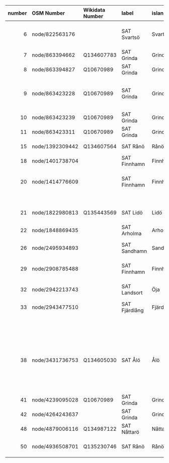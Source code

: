 |   number | OSM Number      | Wikidata Number   | label         | island    | access   | drinking_water   | note                                                                                            | note:en                                                                            | operator            | operator:wikidata   | contact_url   | contact_phone   | wikimedia_commons                               | image                                                                                                                                    | image:license   | image:license:wikidata   | check_date   | start_date   | osm_notes_nearby                                                                                                         | osm_note_ids     | osm_note_links                                                                         | fixme                                                                                                                                            |
|---------:|:----------------|:------------------|:--------------|:----------|:---------|:-----------------|:------------------------------------------------------------------------------------------------|:-----------------------------------------------------------------------------------|:--------------------|:--------------------|:--------------|:----------------|:------------------------------------------------|:-----------------------------------------------------------------------------------------------------------------------------------------|:----------------|:-------------------------|:-------------|:-------------|:-------------------------------------------------------------------------------------------------------------------------|:-----------------|:---------------------------------------------------------------------------------------|:-------------------------------------------------------------------------------------------------------------------------------------------------|
|        6 | node/822563176  |                   | SAT Svartsö   | Svartsö   |          |                  |                                                                                                 |                                                                                    |                     |                     |               |                 |                                                 |                                                                                                                                          |                 |                          |              |              | Fungerar detta dricksvatten 2025 https://www.openstreetmap.org/node/822563176                                            | 4874294          | https://www.openstreetmap.org/note/4874294                                             | saknar drinking_water-tag; saknar access; saknar bild; saknar operator; saknar länk till Wikidata; saknar check_date; kolla närliggande OSM Note |
|        7 | node/863394662  | Q134607783        | SAT Grinda    | Grinda    | yes      | yes              |                                                                                                 |                                                                                    |                     |                     |               |                 |                                                 | https://upload.wikimedia.org/wikipedia/commons/3/3f/SAT_Grinda_camping_vattenpump.jpg                                                    | CC-0            | Q6938433                 | 2025-03-23   |              |                                                                                                                          |                  |                                                                                        | saknar operator                                                                                                                                  |
|        8 | node/863394827  | Q10670989         | SAT Grinda    | Grinda    | yes      | yes              |                                                                                                 |                                                                                    | Skärgårdsstiftelsen | Q10670989           |               |                 |                                                 | https://upload.wikimedia.org/wikipedia/commons/1/1c/SAT_Grinda_toalett_s%C3%B6dra_bryggan_20250826_03.jpg                                | CC-0            | Q6938433                 | 2025-08-25   |              |                                                                                                                          |                  |                                                                                        |                                                                                                                                                  |
|        9 | node/863423228  | Q10670989         | SAT Grinda    | Grinda    | yes      | yes              |                                                                                                 |                                                                                    | Skärgårdsstiftelsen | Q10670989           |               |                 | Category:Grinda, public toilets 863423228       | https://upload.wikimedia.org/wikipedia/commons/9/9b/SAT_Grinda_20250825_Batch_20.jpg                                                     | CC-0            | Q6938433                 |              |              | Finns denna eldstad här missade den då jag passerade 20250825 | Finns 2 toaletter Elsa och Pia här 15 år gamla uppgifter | 4930861, 4930857 | https://www.openstreetmap.org/note/4930861, https://www.openstreetmap.org/note/4930857 | saknar check_date; kolla närliggande OSM Note                                                                                                    |
|       10 | node/863423239  | Q10670989         | SAT Grinda    | Grinda    | yes      | yes              |                                                                                                 |                                                                                    | Skärgårdsstiftelsen | Q10670989           |               |                 | Category:Grinda,_public_toilets_Misse_863423239 | https://upload.wikimedia.org/wikipedia/commons/2/2a/SAT_Grinda_20250825_vandring_dokumentera_05.jpg                                      | CC-0            | Q6938433                 | 2025-08-25   |              |                                                                                                                          |                  |                                                                                        |                                                                                                                                                  |
|       11 | node/863423311  | Q10670989         | SAT Grinda    | Grinda    | yes      | yes              |                                                                                                 |                                                                                    | Skärgårdsstiftelsen | Q10670989           |               |                 | Category:Grinda,_public_toilets_Sara_863423311  | https://upload.wikimedia.org/wikipedia/commons/9/97/SAT_Grinda_toalett_Linn_20250825_02.jpg                                              | CC-0            | Q6938433                 | 2025-08-25   |              |                                                                                                                          |                  |                                                                                        |                                                                                                                                                  |
|       15 | node/1392309442 | Q134607564        | SAT Rånö      | Rånö      |          |                  |                                                                                                 |                                                                                    |                     |                     |               |                 |                                                 | https://upload.wikimedia.org/wikipedia/commons/b/b9/SAT_R%C3%A5n%C3%B6_vandring_2025_04_09.jpg                                           | CC-0            |                          | 2025-08-02   |              |                                                                                                                          |                  |                                                                                        | saknar drinking_water-tag; saknar access; saknar operator                                                                                        |
|       18 | node/1401738704 |                   | SAT Finnhamn  | Finnhamn  | yes      | yes              |                                                                                                 |                                                                                    |                     |                     |               |                 |                                                 | https://upload.wikimedia.org/wikipedia/commons/thumb/b/b9/SAT_Finnhamn_camp_site_water_02.jpg/1536px-SAT_Finnhamn_camp_site_water_02.jpg | CC-0            |                          | 2025-08-10   |              |                                                                                                                          |                  |                                                                                        | saknar operator; saknar länk till Wikidata                                                                                                       |
|       20 | node/1414776609 |                   | SAT Finnhamn  | Finnhamn  |          |                  |                                                                                                 |                                                                                    |                     |                     |               |                 |                                                 |                                                                                                                                          |                 |                          |              |              | Vad är status på denna pump? Jag har tagit kort på dricksvattenpumparna och lagt upp dom på Wikicommons men missat denna | 4720705          | https://www.openstreetmap.org/note/4720705                                             | saknar drinking_water-tag; saknar access; saknar bild; saknar operator; saknar länk till Wikidata; saknar check_date; kolla närliggande OSM Note |
|          |                 |                   |               |           |          |                  |                                                                                                 |                                                                                    |                     |                     |               |                 |                                                 |                                                                                                                                          |                 |                          |              |              |                                                                                                                          |                  |                                                                                        |                                                                                                                                                  |
|          |                 |                   |               |           |          |                  |                                                                                                 |                                                                                    |                     |                     |               |                 |                                                 |                                                                                                                                          |                 |                          |              |              | https://commons.wikimedia.org/wiki/Category:SAT_Finnhamn_drinking_water                                                  |                  |                                                                                        |                                                                                                                                                  |
|       21 | node/1822980813 | Q135443569        | SAT Lidö      | Lidö      | yes      |                  |                                                                                                 |                                                                                    |                     |                     |               |                 |                                                 |                                                                                                                                          |                 |                          |              |              |                                                                                                                          |                  |                                                                                        | saknar drinking_water-tag; saknar bild; saknar operator; saknar check_date                                                                       |
|       22 | node/1848869435 |                   | SAT Arholma   | Arholma   |          |                  |                                                                                                 |                                                                                    |                     |                     |               |                 |                                                 |                                                                                                                                          |                 |                          |              |              |                                                                                                                          | 4872169          | https://www.openstreetmap.org/note/4872169                                             | saknar drinking_water-tag; saknar access; saknar bild; saknar operator; saknar länk till Wikidata; saknar check_date                             |
|       26 | node/2495934893 |                   | SAT Sandhamn  | Sandön    |          | yes              |                                                                                                 |                                                                                    |                     |                     |               |                 | Category:Sandhamn_public_toilet_13019730895     | https://upload.wikimedia.org/wikipedia/commons/thumb/9/96/Toaletter_Sandhamn_%282%29.jpg/960px-Toaletter_Sandhamn_%282%29.jpg            | CC-0            | Q6938433                 | 2023-02-13   |              |                                                                                                                          |                  |                                                                                        | saknar access; saknar operator; saknar länk till Wikidata                                                                                        |
|       29 | node/2908785488 |                   | SAT Finnhamn  | Finnhamn  |          |                  |                                                                                                 |                                                                                    |                     |                     |               |                 |                                                 |                                                                                                                                          |                 |                          |              |              | Need to check drinking water access...                                                                                   | 4917193          | https://www.openstreetmap.org/note/4917193                                             | saknar drinking_water-tag; saknar access; saknar bild; saknar operator; saknar länk till Wikidata; saknar check_date; kolla närliggande OSM Note |
|       32 | node/2942213743 |                   | SAT Landsort  | Öja       | yes      | yes              |                                                                                                 |                                                                                    |                     |                     |               |                 | Category:Landsort_public_toilet_2942213743      | https://upload.wikimedia.org/wikipedia/commons/5/5d/Landsort_Norrhamnen_toaletter_sopor.jpg                                              | CC-0            | Q6938433q                |              |              |                                                                                                                          |                  |                                                                                        | saknar operator; saknar länk till Wikidata; saknar check_date                                                                                    |
|       33 | node/2943477510 |                   | SAT Fjärdlång | Fjärdlång | yes      | unknown          | måste bekräftas                                                                                 |                                                                                    |                     |                     |               |                 |                                                 | https://upload.wikimedia.org/wikipedia/commons/2/21/SAT_Fj%C3%A4rdl%C3%A5ng_2025_april_vattenkran_och_toalett.jpg                        | CC-0            | Q6938433                 |              |              | Kolla status se https://commons.wikimedia.org/wiki/File:SAT_Fj%C3%A4rdl%C3%A5ng_2025_april_vattenkran_och_toalett.jpg    | 4718793          | https://www.openstreetmap.org/note/4718793                                             | dricksvatten ej testat / unknown; saknar operator; saknar länk till Wikidata; saknar check_date; kolla närliggande OSM Note                      |
|          |                 |                   |               |           |          |                  |                                                                                                 |                                                                                    |                     |                     |               |                 |                                                 |                                                                                                                                          |                 |                          |              |              |                                                                                                                          |                  |                                                                                        |                                                                                                                                                  |
|          |                 |                   |               |           |          |                  |                                                                                                 |                                                                                    |                     |                     |               |                 |                                                 |                                                                                                                                          |                 |                          |              |              | https://commons.wikimedia.org/wiki/Category:Fj%C3%A4rdl%C3%A5ng_public_toilet_2943477509                                 |                  |                                                                                        |                                                                                                                                                  |
|       38 | node/3431736753 | Q134605030        | SAT Ålö       | Ålö       | yes      |                  | Drickbart vatten Ta gärna vatten – men slösa inte. Det är ont om färskvatten i hela skärgården. | Drinkable water Please save on water. There is a water scarcity in the archipelago | Skärgårdsstiftelsen | Q10670989           |               |                 | Category:Ålö Storsand drinking water            | https://upload.wikimedia.org/wikipedia/commons/f/fc/SAT_%C3%85l%C3%B6_vandring_2025_april_55_-_vatten_vid_Storsand.jpg                   | CC0 1.0         | Q6938433                 | 2025-08-06   |              |                                                                                                                          |                  |                                                                                        | saknar drinking_water-tag                                                                                                                        |
|       41 | node/4239095028 | Q10670989         | SAT Grinda    | Grinda    | yes      | yes              |                                                                                                 |                                                                                    | Skärgårdsstiftelsen | Q10670989           |               |                 | Category:Grinda,_public_toilets_4239095028      | https://upload.wikimedia.org/wikipedia/commons/f/fb/SAT_Grinda_20250825_bes%C3%B6k_03.jpg                                                | CC-0            | Q6938433                 | 2025-08-25   |              |                                                                                                                          |                  |                                                                                        |                                                                                                                                                  |
|       42 | node/4264243637 |                   | SAT Grinda    | Grinda    |          | yes              |                                                                                                 |                                                                                    |                     |                     |               |                 |                                                 |                                                                                                                                          |                 |                          |              |              |                                                                                                                          |                  |                                                                                        | saknar access; saknar bild; saknar operator; saknar länk till Wikidata; saknar check_date                                                        |
|       48 | node/4879006116 | Q134987122        | SAT Nåttarö   | Nåttarö   |          | no               |                                                                                                 |                                                                                    | Skärgårdsstiftelsen |                     |               |                 | Category:Nåttarö_hostel_drinking_water          | https://upload.wikimedia.org/wikipedia/commons/2/22/SATN%C3%A5ttar%C3%B6_2025_april_%28222%29_vattenkran.jpg                             |                 |                          | 2025-07-31   |              |                                                                                                                          |                  |                                                                                        | saknar access; bild utan licensinfo                                                                                                              |
|       50 | node/4936508701 | Q135230746        | SAT Rånö      | Rånö      |          |                  |                                                                                                 |                                                                                    |                     |                     |               |                 |                                                 |                                                                                                                                          |                 |                          |              |              | Pratade med ansvarig för stugbyn skall finnas pump uppe i skogen                                                         | 4782421          | https://www.openstreetmap.org/note/4782421                                             | saknar drinking_water-tag; saknar access; saknar bild; saknar operator; saknar check_date; kolla närliggande OSM Note                            |